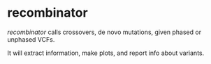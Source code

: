 recombinator
============

*recombinator* calls crossovers, de novo mutations, given phased or unphased VCFs.

It will extract information, make plots, and report info about variants.


